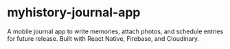 # myhistory-journal-app
A mobile journal app to write memories, attach photos, and schedule entries for future release. Built with React Native, Firebase, and Cloudinary.
